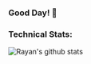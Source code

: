 ### Good Day! 👋

<!--
**Rayan84/Rayan84** is a ✨ _special_ ✨ repository because its `README.md` (this file) appears on your GitHub profile.

Here are some ideas to get you started:

- 🔭 I’m currently working on ...
- 🌱 I’m currently learning ...
- 👯 I’m looking to collaborate on ...
- 🤔 I’m looking for help with ...
- 💬 Ask me about ...
- 📫 How to reach me: ...
- 😄 Pronouns: ...
- ⚡ Fun fact: ...
-->

### Technical Stats:
![Rayan's github stats](https://github-readme-stats.vercel.app/api?username=Rayan84&show_icons=true&theme=radical&?count_private=true)

